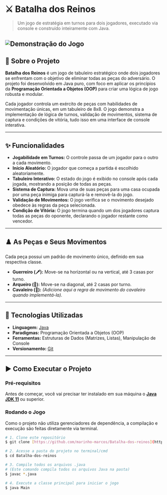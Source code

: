 # ⚔️ Batalha dos Reinos

> Um jogo de estratégia em turnos para dois jogadores, executado via console e construído inteiramente com Java.

![Demonstração do Jogo](https://i.imgur.com/zQ5JUCv.gif)
---

## 📝 Sobre o Projeto

**Batalha dos Reinos** é um jogo de tabuleiro estratégico onde dois jogadores se enfrentam com o objetivo de eliminar todas as peças do adversário. O projeto foi desenvolvido em Java puro, com foco em aplicar os princípios da **Programação Orientada a Objetos (OOP)** para criar uma lógica de jogo robusta e modular.

Cada jogador controla um exército de peças com habilidades de movimentação únicas, em um tabuleiro de 8x8. O jogo demonstra a implementação de lógica de turnos, validação de movimentos, sistema de captura e condições de vitória, tudo isso em uma interface de console interativa.

---

## ✨ Funcionalidades

* **Jogabilidade em Turnos:** O controle passa de um jogador para o outro a cada movimento.
* **Início Aleatório:** O jogador que começa a partida é escolhido aleatoriamente.
* **Tabuleiro Interativo:** O estado do jogo é exibido no console após cada jogada, mostrando a posição de todas as peças.
* **Sistema de Captura:** Mova uma de suas peças para uma casa ocupada por uma peça inimiga para capturá-la e removê-la do jogo.
* **Validação de Movimentos:** O jogo verifica se o movimento desejado obedece às regras da peça selecionada.
* **Condição de Vitória:** O jogo termina quando um dos jogadores captura todas as peças do oponente, declarando o jogador restante como vencedor.

---

## ♟️ As Peças e Seus Movimentos

Cada peça possui um padrão de movimento único, definido em sua respectiva classe.

* **Guerreiro (🗡️):** Move-se na horizontal ou na vertical, até 3 casas por turno.
* **Arqueiro (🏹):** Move-se na diagonal, até 2 casas por turno.
* **Cavaleiro (🐴):** _(Adicione aqui a regra de movimento do cavaleiro quando implementá-la)._

---

## 🚀 Tecnologias Utilizadas

* **Linguagem:** [Java](https://www.java.com/pt-BR/)
* **Paradigmas:** Programação Orientada a Objetos (OOP)
* **Ferramentas:** Estruturas de Dados (Matrizes, Listas), Manipulação de Console
* **Versionamento:** [Git](https://git-scm.com/)

---

## ▶️ Como Executar o Projeto

### Pré-requisitos

Antes de começar, você vai precisar ter instalado em sua máquina o **[Java JDK 11](https://www.oracle.com/java/technologies/javase/jdk11-archive-downloads.html)** ou superior.

### Rodando o Jogo

Como o projeto não utiliza gerenciadores de dependência, a compilação e execução são feitas diretamente via terminal.

```bash
# 1. Clone este repositório
$ git clone [https://github.com/marinho-marcos/Batalha-dos-reinos](https://github.com/marinho-marcos/Batalha-dos-reinos)

# 2. Acesse a pasta do projeto no terminal/cmd
$ cd Batalha-dos-reinos

# 3. Compile todos os arquivos .java
# (Este comando compila todos os arquivos Java na pasta)
$ javac *.java

# 4. Execute a classe principal para iniciar o jogo
$ java Main
